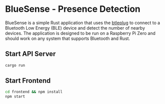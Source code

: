 # BlueSense - Presence Detection

BlueSense is a simple Rust application that uses the [btleplug](https://github.com/deviceplug/btleplug) to connect to a Bluetooth Low Energy (BLE) device and detect the number of nearby devices.
The application is designed to be run on a Raspberry Pi Zero and should work on any system that supports Bluetooth and Rust.

## Start API Server

```Rust
cargo run
```

## Start Frontend

```bash
cd frontend && npm install
npm start
```
